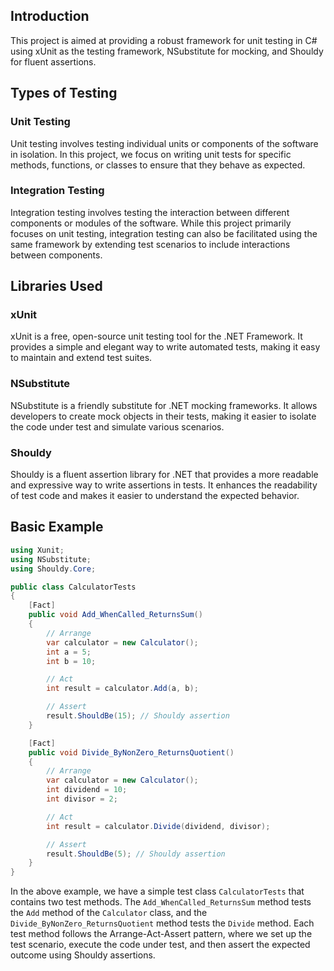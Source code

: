 ## Introduction
This project is aimed at providing a robust framework for unit testing in C# using xUnit as the testing framework, NSubstitute for mocking, and Shouldy for fluent assertions. 

## Types of Testing
### Unit Testing
Unit testing involves testing individual units or components of the software in isolation. In this project, we focus on writing unit tests for specific methods, functions, or classes to ensure that they behave as expected.

### Integration Testing
Integration testing involves testing the interaction between different components or modules of the software. While this project primarily focuses on unit testing, integration testing can also be facilitated using the same framework by extending test scenarios to include interactions between components.

## Libraries Used
### xUnit
xUnit is a free, open-source unit testing tool for the .NET Framework. It provides a simple and elegant way to write automated tests, making it easy to maintain and extend test suites.

### NSubstitute
NSubstitute is a friendly substitute for .NET mocking frameworks. It allows developers to create mock objects in their tests, making it easier to isolate the code under test and simulate various scenarios.

### Shouldy
Shouldy is a fluent assertion library for .NET that provides a more readable and expressive way to write assertions in tests. It enhances the readability of test code and makes it easier to understand the expected behavior.

## Basic Example
```csharp
using Xunit;
using NSubstitute;
using Shouldy.Core;

public class CalculatorTests
{
    [Fact]
    public void Add_WhenCalled_ReturnsSum()
    {
        // Arrange
        var calculator = new Calculator();
        int a = 5;
        int b = 10;

        // Act
        int result = calculator.Add(a, b);

        // Assert
        result.ShouldBe(15); // Shouldy assertion
    }

    [Fact]
    public void Divide_ByNonZero_ReturnsQuotient()
    {
        // Arrange
        var calculator = new Calculator();
        int dividend = 10;
        int divisor = 2;

        // Act
        int result = calculator.Divide(dividend, divisor);

        // Assert
        result.ShouldBe(5); // Shouldy assertion
    }
}
```

In the above example, we have a simple test class `CalculatorTests` that contains two test methods. The `Add_WhenCalled_ReturnsSum` method tests the `Add` method of the `Calculator` class, and the `Divide_ByNonZero_ReturnsQuotient` method tests the `Divide` method. Each test method follows the Arrange-Act-Assert pattern, where we set up the test scenario, execute the code under test, and then assert the expected outcome using Shouldy assertions.

